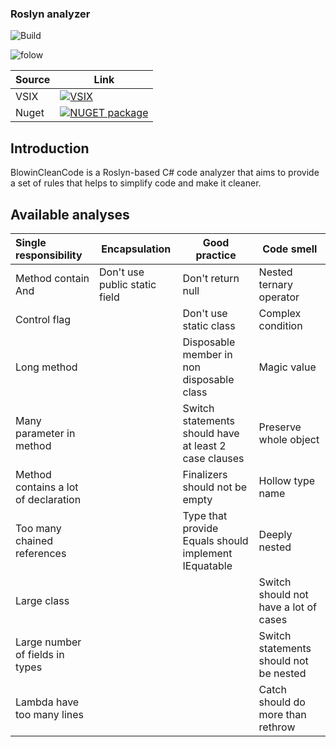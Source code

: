 ### Roslyn analyzer

![Build](https://github.com/blowin/BlowinCleanCode/actions/workflows/dotnet.yml/badge.svg)

![folow](https://img.shields.io/github/followers/blowin?style=social)

| Source      | Link |
| ----------- | ----------- |
| VSIX        | [![VSIX](https://img.shields.io/visual-studio-marketplace/i/Blowin.1)](https://marketplace.visualstudio.com/items?itemName=Blowin.1)       |
| Nuget       | [![NUGET package](https://img.shields.io/nuget/v/Blowin.CleanCode.svg)](https://www.nuget.org/packages/Blowin.CleanCode/)        |

## Introduction

BlowinCleanCode is a Roslyn-based C# code analyzer that aims to provide a set of rules that helps to simplify code and make it cleaner.

## Available analyses

| Single responsibility                | Encapsulation                 | Good practice                                         | Code smell                             |
| :----------------------------------- | ----------------------------- | ----------------------------------------------------- | -------------------------------------- |
| Method contain And                   | Don't use public static field | Don't return null                                     | Nested ternary operator                |
| Control flag                         |                               | Don't use static class                                | Complex condition                      |
| Long method                          |                               | Disposable member in non disposable class             | Magic value                            |
| Many parameter in method             |                               | Switch statements should have at least 2 case clauses | Preserve whole object                  |
| Method contains a lot of declaration |                               | Finalizers should not be empty                        | Hollow type name                       |
| Too many chained references          |                               | Type that provide Equals should implement IEquatable  | Deeply nested                          |
| Large class                          |                               |                                                       | Switch should not have a lot of cases  |
| Large number of fields in types      |                               |                                                       | Switch statements should not be nested |
| Lambda have too many lines           |                               |                                                       | Catch should do more than rethrow      |

